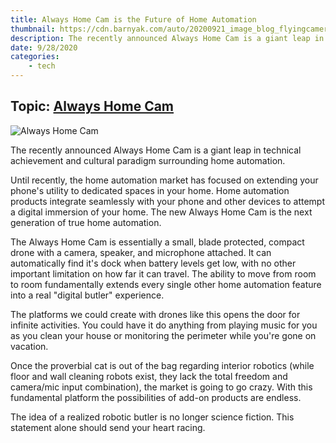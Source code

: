 ```yaml
---
title: Always Home Cam is the Future of Home Automation
thumbnail: https://cdn.barnyak.com/auto/20200921_image_blog_flyingcamera_sidebyside_2910x1637_fcc_rgb.jpg
description: The recently announced Always Home Cam is a giant leap in technical achievement and cultural paradigm surrounding home automation.  
date: 9/28/2020
categories:
    - tech
---
```

## Topic: [Always Home Cam](https://blog.ring.com/2020/09/24/introducing-ring-always-home-cam-an-innovative-new-approach-to-always-being-home/)

![Always Home Cam](https://cdn.barnyak.com/auto/20200921_image_blog_flyingcamera_sidebyside_2910x1637_fcc_rgb.jpg)

The recently announced Always Home Cam is a giant leap in technical achievement and cultural paradigm surrounding home automation.  

Until recently, the home automation market has focused on extending your phone's utility to dedicated spaces in your home. Home automation products integrate seamlessly with your phone and other devices to attempt a digital immersion of your home. The new Always Home Cam is the next generation of true home automation.

The Always Home Cam is essentially a small, blade protected, compact drone with a camera, speaker, and microphone attached.  It can automatically find it's dock when battery levels get low, with no other important limitation on how far it can travel.  The ability to move from room to room fundamentally extends every single other home automation feature into a real "digital butler" experience.

The platforms we could create with drones like this opens the door for infinite activities. You could have it do anything from playing music for you as you clean your house or monitoring the perimeter while you're gone on vacation.

Once the proverbial cat is out of the bag regarding interior robotics (while floor and wall cleaning robots exist, they lack the total freedom and camera/mic input combination), the market is going to go crazy. With this fundamental platform the possibilities of add-on products are endless.

The idea of a realized robotic butler is no longer science fiction.  This statement alone should send your heart racing.

